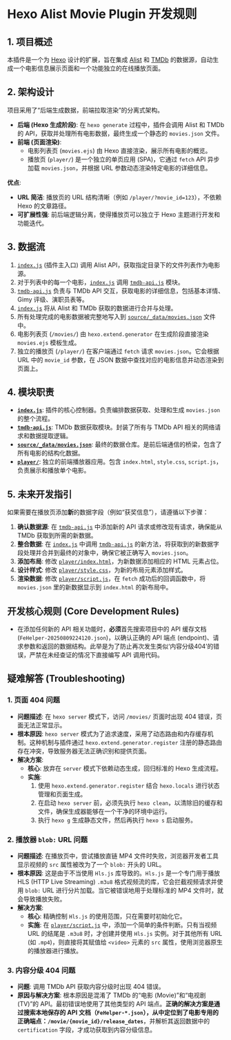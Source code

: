 # Hexo Alist Movie Plugin 开发规则

## 1. 项目概述

本插件是一个为 [Hexo](https://hexo.io/) 设计的扩展，旨在集成 [Alist](https://alist.nn.ci/) 和 [TMDb](https://www.themoviedb.org/) 的数据源，自动生成一个电影信息展示页面和一个功能独立的在线播放页面。

## 2. 架构设计

项目采用了“后端生成数据，前端拉取渲染”的分离式架构。

*   **后端 (Hexo 生成阶段)**: 在 `hexo generate` 过程中，插件会调用 Alist 和 TMDb 的 API，获取并处理所有电影数据，最终生成一个静态的 `movies.json` 文件。
*   **前端 (页面渲染)**:
    *   电影列表页 (`movies.ejs`) 由 Hexo 直接渲染，展示所有电影的概览。
    *   播放页 (`player/`) 是一个独立的单页应用 (SPA)，它通过 `fetch` API 异步加载 `movies.json`，并根据 URL 参数动态渲染特定电影的详细信息。

**优点**:
*   **URL 简洁**: 播放页的 URL 结构清晰（例如 `/player/?movie_id=123`），不依赖 Hexo 的文章路径。
*   **可扩展性强**: 前后端逻辑分离，使得播放页可以独立于 Hexo 主题进行开发和功能迭代。

## 3. 数据流

1.  [`index.js`](./index.js) (插件主入口) 调用 Alist API，获取指定目录下的文件列表作为电影源。
2.  对于列表中的每一个电影，[`index.js`](./index.js) 调用 [`tmdb-api.js`](./tmdb-api.js) 模块。
3.  [`tmdb-api.js`](./tmdb-api.js) 负责与 TMDb API 交互，获取电影的详细信息，包括基本详情、Gimy 评级、演职员表等。
4.  [`index.js`](./index.js) 将从 Alist 和 TMDb 获取的数据进行合并与处理。
5.  所有处理完成的电影数据被完整地写入到 [`source/_data/movies.json`](../source/_data/movies.json) 文件中。
6.  电影列表页 (`/movies/`) 由 `hexo.extend.generator` 在生成阶段直接渲染 `movies.ejs` 模板生成。
7.  独立的播放页 (`/player/`) 在客户端通过 `fetch` 请求 `movies.json`。它会根据 URL 中的 `movie_id` 参数，在 JSON 数据中查找对应的电影信息并动态渲染到页面上。

## 4. 模块职责

*   **[`index.js`](./index.js)**: 插件的核心控制器。负责编排数据获取、处理和生成 `movies.json` 的整个流程。
*   **[`tmdb-api.js`](./tmdb-api.js)**: TMDb 数据获取模块。封装了所有与 TMDb API 相关的网络请求和数据提取逻辑。
*   **[`source/_data/movies.json`](../source/_data/movies.json)**: 最终的数据仓库。是前后端通信的桥梁，包含了所有电影的结构化数据。
*   **[`player/`](../source/player/)**: 独立的前端播放器应用。包含 `index.html`, `style.css`, `script.js`，负责展示和播放单个电影。

## 5. 未来开发指引

如果需要在播放页添加**新**的数据字段（例如“获奖信息”），请遵循以下步骤：

1.  **确认数据源**: 在 [`tmdb-api.js`](./tmdb-api.js) 中添加新的 API 请求或修改现有请求，确保能从 TMDb 获取到所需的新数据。
2.  **整合数据**: 在 [`index.js`](./index.js) 中调用 [`tmdb-api.js`](./tmdb-api.js) 的新方法，将获取到的新数据字段处理并合并到最终的对象中，确保它被正确写入 `movies.json`。
3.  **添加布局**: 修改 [`player/index.html`](../source/player/index.html)，为新数据添加相应的 HTML 元素占位。
4.  **设计样式**: 修改 [`player/style.css`](../source/player/style.css)，为新的布局元素添加样式。
5.  **渲染数据**: 修改 [`player/script.js`](../source/player/script.js)，在 `fetch` 成功后的回调函数中，将 `movies.json` 里的新数据显示到 `index.html` 的新布局中。
## 开发核心规则 (Core Development Rules)

*   在添加任何新的 API 相关功能时，**必须**首先搜索项目中的 API 缓存文档 (`FeHelper-20250809224120.json`)，以确认正确的 API 端点 (endpoint)、请求参数和返回的数据结构。此举是为了防止再次发生类似‘内容分级404’的错误，严禁在未经查证的情况下直接编写 API 调用代码。

## 疑难解答 (Troubleshooting)

### 1. 页面 404 问题

*   **问题描述**: 在 `hexo server` 模式下，访问 `/movies/` 页面时出现 404 错误，页面无法正常显示。
*   **根本原因**: `hexo server` 模式为了追求速度，采用了动态路由和内存缓存机制。这种机制与插件通过 `hexo.extend.generator.register` 注册的静态路由存在冲突，导致服务器无法正确识别和提供页面。
*   **解决方案**:
    *   **核心**: 放弃在 `server` 模式下依赖动态生成，回归标准的 Hexo 生成流程。
    *   **实施**:
        1.  使用 `hexo.extend.generator.register` 结合 `hexo.locals` 进行状态管理和页面生成。
        2.  在启动 `hexo server` 前，必须先执行 `hexo clean`，以清除旧的缓存和文件，确保生成器能够在一个干净的环境中运行。
        3.  执行 `hexo g` 生成静态文件，然后再执行 `hexo s` 启动服务。

### 2. 播放器 `blob:` URL 问题

*   **问题描述**: 在播放页中，尝试播放直链 MP4 文件时失败，浏览器开发者工具显示视频的 `src` 属性被改为了一个 `blob:` 开头的 URL。
*   **根本原因**: 这是由于不当使用 `Hls.js` 库导致的。`Hls.js` 是一个专门用于播放 HLS (HTTP Live Streaming) `.m3u8` 格式视频流的库，它会拦截视频请求并使用 `blob:` URL 进行分片加载。当它被错误地用于处理标准的 MP4 文件时，就会导致播放失败。
*   **解决方案**:
    *   **核心**: 精确控制 `Hls.js` 的使用范围，只在需要时初始化它。
    *   **实施**: 在 [`player/script.js`](../source/player/script.js) 中，添加一个简单的条件判断。只有当视频 URL 的结尾是 `.m3u8` 时，才创建并使用 `Hls.js` 实例。对于其他所有 URL (如 `.mp4`)，则直接将其赋值给 `<video>` 元素的 `src` 属性，使用浏览器原生的播放器进行播放。

### 3. 内容分级 404 问题

*   **问题**: 调用 TMDb API 获取内容分级时出现 404 错误。
*   **原因与解决方案**: 根本原因是混淆了 TMDb 的“电影 (Movie)”和“电视剧 (TV)”的 API。最初错误地使用了其他类型的 API 端点。**正确的解决方案是通过搜索本地保存的 API 文档（`FeHelper-*.json`），从中定位到了电影专用的正确端点：`/movie/{movie_id}/release_dates`**，并解析其返回数据中的 `certification` 字段，才成功获取到内容分级信息。